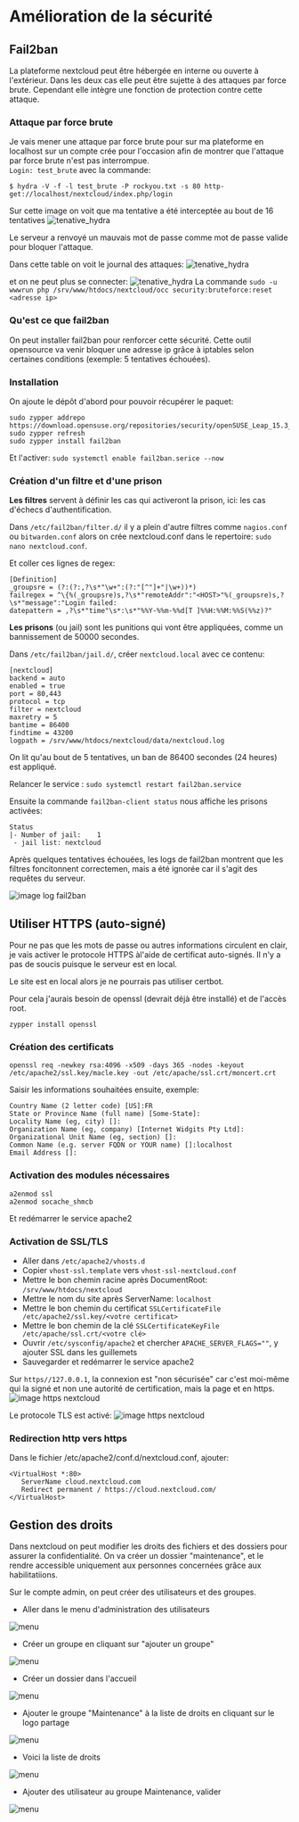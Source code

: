 # Amélioration de la sécurité

## Fail2ban

La plateforme nextcloud peut être hébergée en interne ou ouverte à l'extérieur. Dans les deux cas elle peut être sujette à des attaques par force brute. Cependant elle intègre une fonction de protection contre cette attaque. 

### Attaque par force brute

Je vais mener une attaque par force brute pour sur ma plateforme en localhost sur un compte crée pour l'occasion afin de montrer que l'attaque par force brute n'est pas interrompue.
<br>`Login: test_brute`
avec la commande:
```
$ hydra -V -f -l test_brute -P rockyou.txt -s 80 http-get://localhost/nextcloud/index.php/login
```
Sur cette image on voit que ma tentative a été interceptée au bout de 16 tentatives
![tenative_hydra](https://github.com/1Tyron140/doc/raw/main/images/nextcloud/hydra.jpg "tentative brute force")


Le serveur a renvoyé un mauvais mot de passe comme mot de passe valide pour bloquer l'attaque.

Dans cette table on voit le journal des attaques:
![tenative_hydra](https://github.com/1Tyron140/doc/raw/main/images/nextcloud/bruteforce_attempts.jpg "table bruteforce")

et on ne peut plus se connecter:
![tenative_hydra](https://github.com/1Tyron140/doc/raw/main/images/nextcloud/connexion_refusee.jpg "accès bloqué")
La commande `sudo -u wwwrun php /srv/www/htdocs/nextcloud/occ security:bruteforce:reset <adresse ip>`
### Qu'est ce que fail2ban

On peut installer fail2ban pour renforcer cette sécurité. Cette outil opensource va venir bloquer une adresse ip grâce à iptables selon certaines conditions (exemple: 5 tentatives échouées). 

### Installation

On ajoute le dépôt d'abord pour pouvoir récupérer le paquet:
```
sudo zypper addrepo https://download.opensuse.org/repositories/security/openSUSE_Leap_15.3_Update/security.repo
sudo zypper refresh
sudo zypper install fail2ban
```
Et l'activer: `sudo systemctl enable fail2ban.serice --now`
### Création d'un filtre et d'une prison

__Les filtres__ servent à définir les cas qui activeront la prison, ici: les cas d'échecs d'authentification.

Dans `/etc/fail2ban/filter.d/` il y a plein d'autre filtres comme `nagios.conf` ou `bitwarden.conf` alors on crée nextcloud.conf dans le repertoire: `sudo nano nextcloud.conf`.

Et coller ces lignes de regex: 
```
[Definition]
_groupsre = (?:(?:,?\s*"\w+":(?:"[^"]+"|\w+))*)
failregex = ^\{%(_groupsre)s,?\s*"remoteAddr":"<HOST>"%(_groupsre)s,?\s*"message":"Login failed:
datepattern = ,?\s*"time"\s*:\s*"%%Y-%%m-%%d[T ]%%H:%%M:%%S(%%z)?"
```

__Les prisons__ (ou jail) sont les punitions qui vont être appliquées, comme un bannissement de 50000 secondes.

Dans `/etc/fail2ban/jail.d/`, créer `nextcloud.local` avec ce contenu:

```
[nextcloud]
backend = auto
enabled = true
port = 80,443
protocol = tcp
filter = nextcloud
maxretry = 5
bantime = 86400
findtime = 43200
logpath = /srv/www/htdocs/nextcloud/data/nextcloud.log
```
On lit qu'au bout de 5 tentatives, un ban de 86400 secondes (24 heures) est appliqué.

Relancer le service : `sudo systemctl restart fail2ban.service`

Ensuite la commande `fail2ban-client status` nous affiche les prisons activées:

```
Status
|- Number of jail:    1
 - jail list: nextcloud
```
Après quelques tentatives échouées, les logs de fail2ban montrent que les filtres foncitonnent correctemen, mais a été ignorée car il s'agit des requêtes du serveur.

![image log fail2ban](https://github.com/1Tyron140/doc/raw/main/images/nextcloud/fail2ban_log.jpg)

## Utiliser HTTPS (auto-signé)

Pour ne pas que les mots de passe ou autres informations circulent en clair, je vais activer le protocole HTTPS àl'aide de certificat auto-signés. Il n'y a pas de soucis puisque le serveur est en local.

Le site est en local alors je ne pourrais pas utiliser certbot.

Pour cela j'aurais besoin de openssl (devrait déjà être installé) et de l'accès root.

`zypper install openssl `

### Création des certificats

`openssl req -newkey rsa:4096 -x509 -days 365 -nodes -keyout /etc/apache2/ssl.key/macle.key -out /etc/apache/ssl.crt/moncert.crt`

Saisir les informations souhaitées ensuite, exemple:
```
Country Name (2 letter code) [US]:FR
State or Province Name (full name) [Some-State]:
Locality Name (eg, city) []:
Organization Name (eg, company) [Internet Widgits Pty Ltd]:
Organizational Unit Name (eg, section) []:
Common Name (e.g. server FQDN or YOUR name) []:localhost
Email Address []:
```

### Activation des modules nécessaires

```
a2enmod ssl
a2enmod socache_shmcb
```

Et redémarrer le service apache2

### Activation de SSL/TLS

* Aller dans `/etc/apache2/vhosts.d`
* Copier `vhost-ssl.template` vers `vhost-ssl-nextcloud.conf`
* Mettre le bon chemin racine après DocumentRoot: `/srv/www/htdocs/nextcloud`
* Mettre le nom du site après ServerName: `localhost`
* Mettre le bon chemin du certificat `SSLCertificateFile /etc/apache2/ssl.key/<votre certificat>`
* Mettre le bon chemin de la clé `SSLCertificateKeyFile /etc/apache/ssl.crt/<votre clé>`
* Ouvrir `/etc/sysconfig/apache2` et chercher `APACHE_SERVER_FLAGS=""`, y ajouter SSL dans les guillemets
* Sauvegarder et redémarrer le service apache2


Sur `https//127.0.0.1`, la connexion est "non sécurisée" car c'est moi-même qui la signé et non une autorité de certification, mais la page et en https.
![image https nextcloud](https://github.com/1Tyron140/doc/raw/main/images/nextcloud/nextcloud_https_1.jpg)

Le protocole TLS est activé:
![image https nextcloud](https://github.com/1Tyron140/doc/raw/main/images/nextcloud/page_chiffree.jpg)

### Redirection http vers https

Dans le fichier /etc/apache2/conf.d/nextcloud.conf, ajouter:
```
<VirtualHost *:80>
   ServerName cloud.nextcloud.com
   Redirect permanent / https://cloud.nextcloud.com/
</VirtualHost>
```

## Gestion des droits

Dans nextcloud on peut modifier les droits des fichiers et des dossiers pour assurer la confidentialité.
On va créer un dossier "maintenance", et le rendre accessible uniquement aux personnes concernées grâce aux habilitatiions.

Sur le compte admin, on peut créer des utilisateurs et des groupes.

* Aller dans le menu d'administration des utilisateurs

![menu](https://github.com/1Tyron140/doc/raw/main/images/nextcloud/menu_users.png)

* Créer un groupe en cliquant sur "ajouter un groupe"

![menu](https://github.com/1Tyron140/doc/raw/main/images/nextcloud/creer_groupe.png)

* Créer un dossier dans l'accueil

![menu](https://github.com/1Tyron140/doc/raw/main/images/nextcloud/nvo_dossier.png)

* Ajouter le groupe "Maintenance" à la liste de droits en cliquant sur le logo partage

![menu](https://github.com/1Tyron140/doc/raw/main/images/nextcloud/partage_groupe.png)

* Voici la liste de droits

![menu](https://github.com/1Tyron140/doc/raw/main/images/nextcloud/droits.png)

* Ajouter des utilisateur au groupe Maintenance, valider

![menu](https://github.com/1Tyron140/doc/raw/main/images/nextcloud/ajout_user_groupe.png)
